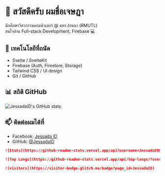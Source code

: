 # 👋 สวัสดีครับ ผมชื่อเจษฎา

นักศึกษาวิศวกรรมคอมพิวเตอร์ @ มทร.ล้านนา (RMUTL)  
สนใจด้าน Full-stack Development, Firebase 💻

## 🔧 เทคโนโลยีที่ถนัด
- Svelte / SvelteKit
- Firebase (Auth, Firestore, Storage)
- Tailwind CSS / UI design
- Git / GitHub

## 📊 สถิติ GitHub
![JessadaID's GitHub stats](https://github-readme-stats.vercel.app/api?username=JessadaID&show_icons=true&theme=tokyonight)

## 📫 ติดต่อผมได้ที่
- Facebook: [Jessada ID](https://web.facebook.com/ju.st.774231)
- GitHub: [@JessadaID](https://github.com/JessadaID)

```markdown
![Stats](https://github-readme-stats.vercel.app/api?username=JessadaID&show_icons=true&theme=gruvbox)
```

```markdown
![Top Langs](https://github-readme-stats.vercel.app/api/top-langs/?username=JessadaID&layout=compact&theme=gruvbox)
```

```markdown
![visitors](https://visitor-badge.glitch.me/badge?page_id=JessadaID)
```
